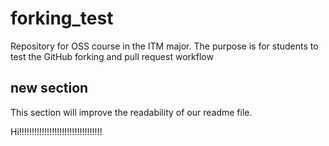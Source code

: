 # forking_test
Repository for OSS course in the ITM major. The purpose is for students to test the GitHub forking and pull request workflow

## new section

This section will improve the readability of our readme file.

Hi!!!!!!!!!!!!!!!!!!!!!!!!!!!!!!!!!